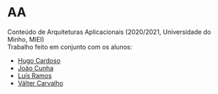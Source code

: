 # AA
Conteúdo de Arquiteturas Aplicacionais (2020/2021, Universidade do Minho, MIEI) <br/>
Trabalho feito em conjunto com os alunos: <br/>
- [Hugo Cardoso](https://github.com/Abjiri) <br/>
- [João Cunha](https://github.com/Jcc20) <br/>
- [Luís Ramos](https://github.com/LuisRamos99) <br/>
- [Válter Carvalho](https://github.com/wurzy) 
